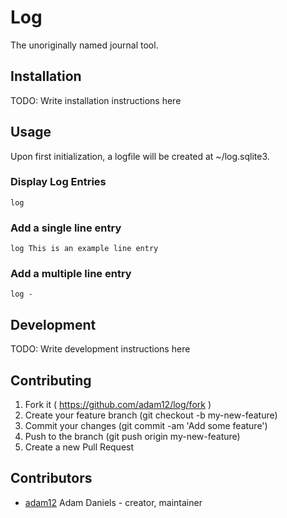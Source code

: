 # Log

The unoriginally named journal tool.

## Installation


TODO: Write installation instructions here


## Usage

Upon first initialization, a logfile will be created at ~/log.sqlite3.

### Display Log Entries

	log

### Add a single line entry

	log This is an example line entry

### Add a multiple line entry

	log -

## Development

TODO: Write development instructions here

## Contributing

1. Fork it ( https://github.com/adam12/log/fork )
2. Create your feature branch (git checkout -b my-new-feature)
3. Commit your changes (git commit -am 'Add some feature')
4. Push to the branch (git push origin my-new-feature)
5. Create a new Pull Request

## Contributors

- [adam12](https://github.com/adam12) Adam Daniels - creator, maintainer
